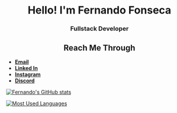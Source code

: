 <h1 align="center">Hello! I'm Fernando Fonseca</h1>
<h3 align="center">Fullstack Developer</h3>

<h2 align="CENTER">Reach Me Through</h2>

 - [**Email**](ffonseca1399@outlook.com)
 - [**Linked In**](www.linkedin.com/in/unnamedperson)
 - [**Instagram**](https://www.instagram.com/unnamed.person_/)
 - [**Discord**](https://discord.com/channels/@me/264168562183241730)

[![Fernando's GitHub stats](https://github-readme-stats-rddmmrkrs-theunnamedperson.vercel.app/api?username=TheUnnamedPerson&show_icons=true&count_private=true&hide_border=true&include_all_commits=true&title_color=fff&icon_color=2f96c0&text_color=fff&bg_color=0d1117)](https://github.com/anuraghazra/github-readme-stats)

[![Most Used Languages](https://github-readme-stats-rddmmrkrs-theunnamedperson.vercel.app/api/top-langs/?username=TheUnnamedPerson)](https://github.com/anuraghazra/github-readme-stats)

